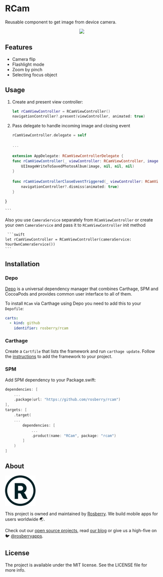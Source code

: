 # RCam
<p>Reusable component to get image from device camera.</p>
<p align="center">
    <img width="250px" src="https://user-images.githubusercontent.com/15152385/113264837-3f34cd80-92f5-11eb-8b05-7153abf257e4.jpeg"></img>
</p>

## Features
- Camera flip
- Flashlight mode
- Zoom by pinch
- Selecting focus object

## Usage

1. Create and present view controller: 
    ```swift
    let rCamViewController = RCamViewController()
    navigationController?.present(viewController, animated: true)
    ```
2. Pass delegate to handle incoming image and closing event

    ```swift
    rCamViewController.delegate = self

    ...

    extension AppDelegate: RCamViewControllerDelegate {
    func rCamViewController(_ viewController: RCamViewController, imageCaptured image: UIImage) {
        UIImageWriteToSavedPhotosAlbum(image, nil, nil, nil)
    }

    func rCamViewControllerCloseEventTriggered(_ viewController: RCamViewController) {
        navigationController?.dismiss(animated: true)
    }
}

    ```

Also you use `CameraService` separately from `RCamViewController` or create your own `CameraService` and pass it to `RCamViewController` init method

     ```swift
    let rCamViewController = RCamViewController(cameraService: YourOwnCameraService())
    ```

## Installation
### Depo

[Depo](https://github.com/rosberry/depo) is a universal dependency manager that combines Carthage, SPM and CocoaPods and provides common user interface to all of them.

To install `RCam` via Carthage using Depo you need to add this to your `Depofile`:
```yaml
carts:
  - kind: github
    identifier: rosberry/rcam
```

### Carthage
Create a `Cartfile` that lists the framework and run `carthage update`. Follow the [instructions](https://github.com/Carthage/Carthage#adding-frameworks-to-an-application) to add the framework to your project.

### SPM

Add SPM dependency to your Package.swift:
```swift
dependencies: [
    ...
    .package(url: "https://github.com/rosberry/rcam")
],
targets: [
    .target(
    ...
        dependencies: [
            ...
            .product(name: "RCam", package: "rcam")
        ]
    )
]
```

## About

<img src="https://github.com/rosberry/Foundation/blob/master/Assets/full_logo.png?raw=true" height="100" />

This project is owned and maintained by [Rosberry](http://rosberry.com). We build mobile apps for users worldwide 🌏.

Check out our [open source projects](https://github.com/rosberry), read [our blog](https://medium.com/@Rosberry) or give us a high-five on 🐦 [@rosberryapps](http://twitter.com/RosberryApps).

## License

The project is available under the MIT license. See the LICENSE file for more info.
